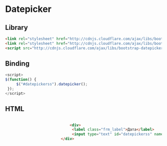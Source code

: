 
# Datepicker

## Library

```html
<link rel="stylesheet" href="http://cdnjs.cloudflare.com/ajax/libs/bootstrap-datepicker/1.3.0/css/datepicker.min.css" />
<link rel="stylesheet" href="http://cdnjs.cloudflare.com/ajax/libs/bootstrap-datepicker/1.3.0/css/datepicker3.min.css" />
<script src="http://cdnjs.cloudflare.com/ajax/libs/bootstrap-datepicker/1.3.0/js/bootstrap-datepicker.min.js"></script>
```

## Binding
```js
<script>
$(function() {
     $("#datepickerss").datepicker();
 });
</script>                        
```

## HTML
```html
			   
					         <div>
							  <label class="frm_label">Дата</label>
							  <input type="text" id="datepickerss" name="datetime"/>
						 </div>           
```


	                                                                                                                                   
